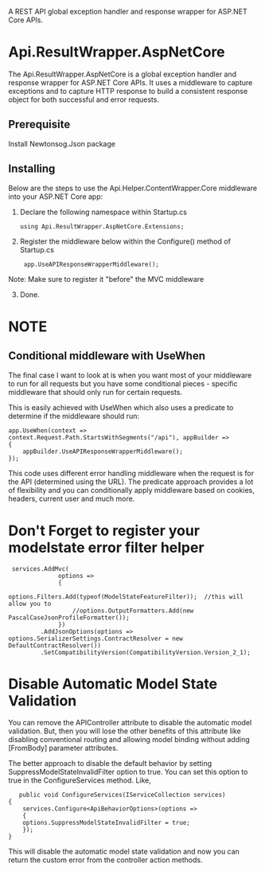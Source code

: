 ﻿A REST API global exception handler and response wrapper for ASP.NET Core APIs.


# Api.ResultWrapper.AspNetCore

The Api.ResultWrapper.AspNetCore is a global exception handler and response wrapper for ASP.NET Core APIs. It uses a middleware to 
capture exceptions and to capture HTTP response to build a consistent response object for both successful and error requests.

## Prerequisite

Install Newtonsog.Json package

## Installing

Below are the steps to use the Api.Helper.ContentWrapper.Core middleware into your ASP.NET Core app:

1) Declare the following namespace within Startup.cs

       using Api.ResultWrapper.AspNetCore.Extensions;

2) Register the middleware below within the Configure() method of Startup.cs

        app.UseAPIResponseWrapperMiddleware();

Note: Make sure to register it "before" the MVC middleware

3) Done. 

# NOTE
## Conditional middleware with UseWhen
The final case I want to look at is when you want most of your middleware to run for all requests but you have some conditional pieces - specific 
middleware that should only run for certain requests.

This is easily achieved with UseWhen which also uses a predicate to determine if the middleware should run:

    app.UseWhen(context => context.Request.Path.StartsWithSegments("/api"), appBuilder =>
	{
		appBuilder.UseAPIResponseWrapperMiddleware();
	});

This code uses different error handling middleware when the request is for the API (determined using the URL). 
The predicate approach provides a lot of flexibility and you can conditionally apply middleware based on cookies, headers,
current user and much more.

# Don't Forget to register your modelstate error filter helper

     services.AddMvc(
                  options =>
                  {
                      options.Filters.Add(typeof(ModelStateFeatureFilter));  //this will allow you to 
                      //options.OutputFormatters.Add(new PascalCaseJsonProfileFormatter());
                  })
             .AddJsonOptions(options => options.SerializerSettings.ContractResolver = new DefaultContractResolver())
             .SetCompatibilityVersion(CompatibilityVersion.Version_2_1);



# Disable Automatic Model State Validation
You can remove the APIController attribute to disable the automatic model validation. But, then you will lose the other benefits of this attribute like disabling conventional routing and allowing model binding without adding [FromBody] parameter attributes.

The better approach to disable the default behavior by setting SuppressModelStateInvalidFilter option to true. You can set this option to true in the ConfigureServices method. Like,

       public void ConfigureServices(IServiceCollection services)
	{
	    services.Configure<ApiBehaviorOptions>(options =>
	    {
		options.SuppressModelStateInvalidFilter = true;
	    });
	}

This will disable the automatic model state validation and now you can return the custom error from the controller action methods.
